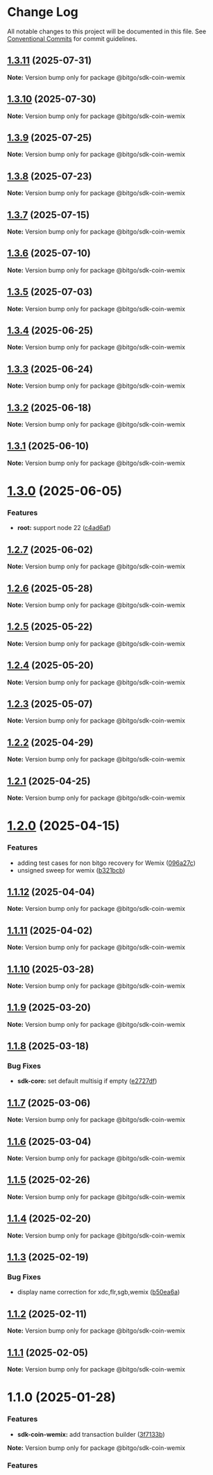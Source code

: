 # Change Log

All notable changes to this project will be documented in this file.
See [Conventional Commits](https://conventionalcommits.org) for commit guidelines.

## [1.3.11](https://github.com/BitGo/BitGoJS/compare/@bitgo/sdk-coin-wemix@1.3.10...@bitgo/sdk-coin-wemix@1.3.11) (2025-07-31)

**Note:** Version bump only for package @bitgo/sdk-coin-wemix

## [1.3.10](https://github.com/BitGo/BitGoJS/compare/@bitgo/sdk-coin-wemix@1.3.9...@bitgo/sdk-coin-wemix@1.3.10) (2025-07-30)

**Note:** Version bump only for package @bitgo/sdk-coin-wemix

## [1.3.9](https://github.com/BitGo/BitGoJS/compare/@bitgo/sdk-coin-wemix@1.3.7...@bitgo/sdk-coin-wemix@1.3.9) (2025-07-25)

**Note:** Version bump only for package @bitgo/sdk-coin-wemix

## [1.3.8](https://github.com/BitGo/BitGoJS/compare/@bitgo/sdk-coin-wemix@1.3.7...@bitgo/sdk-coin-wemix@1.3.8) (2025-07-23)

**Note:** Version bump only for package @bitgo/sdk-coin-wemix

## [1.3.7](https://github.com/BitGo/BitGoJS/compare/@bitgo/sdk-coin-wemix@1.3.6...@bitgo/sdk-coin-wemix@1.3.7) (2025-07-15)

**Note:** Version bump only for package @bitgo/sdk-coin-wemix

## [1.3.6](https://github.com/BitGo/BitGoJS/compare/@bitgo/sdk-coin-wemix@1.3.5...@bitgo/sdk-coin-wemix@1.3.6) (2025-07-10)

**Note:** Version bump only for package @bitgo/sdk-coin-wemix

## [1.3.5](https://github.com/BitGo/BitGoJS/compare/@bitgo/sdk-coin-wemix@1.3.4...@bitgo/sdk-coin-wemix@1.3.5) (2025-07-03)

**Note:** Version bump only for package @bitgo/sdk-coin-wemix

## [1.3.4](https://github.com/BitGo/BitGoJS/compare/@bitgo/sdk-coin-wemix@1.3.3...@bitgo/sdk-coin-wemix@1.3.4) (2025-06-25)

**Note:** Version bump only for package @bitgo/sdk-coin-wemix

## [1.3.3](https://github.com/BitGo/BitGoJS/compare/@bitgo/sdk-coin-wemix@1.3.2...@bitgo/sdk-coin-wemix@1.3.3) (2025-06-24)

**Note:** Version bump only for package @bitgo/sdk-coin-wemix

## [1.3.2](https://github.com/BitGo/BitGoJS/compare/@bitgo/sdk-coin-wemix@1.3.1...@bitgo/sdk-coin-wemix@1.3.2) (2025-06-18)

**Note:** Version bump only for package @bitgo/sdk-coin-wemix

## [1.3.1](https://github.com/BitGo/BitGoJS/compare/@bitgo/sdk-coin-wemix@1.3.0...@bitgo/sdk-coin-wemix@1.3.1) (2025-06-10)

**Note:** Version bump only for package @bitgo/sdk-coin-wemix

# [1.3.0](https://github.com/BitGo/BitGoJS/compare/@bitgo/sdk-coin-wemix@1.2.7...@bitgo/sdk-coin-wemix@1.3.0) (2025-06-05)

### Features

- **root:** support node 22 ([c4ad6af](https://github.com/BitGo/BitGoJS/commit/c4ad6af2e8896221417c303f0f6b84652b493216))

## [1.2.7](https://github.com/BitGo/BitGoJS/compare/@bitgo/sdk-coin-wemix@1.2.6...@bitgo/sdk-coin-wemix@1.2.7) (2025-06-02)

**Note:** Version bump only for package @bitgo/sdk-coin-wemix

## [1.2.6](https://github.com/BitGo/BitGoJS/compare/@bitgo/sdk-coin-wemix@1.2.5...@bitgo/sdk-coin-wemix@1.2.6) (2025-05-28)

**Note:** Version bump only for package @bitgo/sdk-coin-wemix

## [1.2.5](https://github.com/BitGo/BitGoJS/compare/@bitgo/sdk-coin-wemix@1.2.4...@bitgo/sdk-coin-wemix@1.2.5) (2025-05-22)

**Note:** Version bump only for package @bitgo/sdk-coin-wemix

## [1.2.4](https://github.com/BitGo/BitGoJS/compare/@bitgo/sdk-coin-wemix@1.2.3...@bitgo/sdk-coin-wemix@1.2.4) (2025-05-20)

**Note:** Version bump only for package @bitgo/sdk-coin-wemix

## [1.2.3](https://github.com/BitGo/BitGoJS/compare/@bitgo/sdk-coin-wemix@1.2.2...@bitgo/sdk-coin-wemix@1.2.3) (2025-05-07)

**Note:** Version bump only for package @bitgo/sdk-coin-wemix

## [1.2.2](https://github.com/BitGo/BitGoJS/compare/@bitgo/sdk-coin-wemix@1.2.1...@bitgo/sdk-coin-wemix@1.2.2) (2025-04-29)

**Note:** Version bump only for package @bitgo/sdk-coin-wemix

## [1.2.1](https://github.com/BitGo/BitGoJS/compare/@bitgo/sdk-coin-wemix@1.2.0...@bitgo/sdk-coin-wemix@1.2.1) (2025-04-25)

**Note:** Version bump only for package @bitgo/sdk-coin-wemix

# [1.2.0](https://github.com/BitGo/BitGoJS/compare/@bitgo/sdk-coin-wemix@1.1.12...@bitgo/sdk-coin-wemix@1.2.0) (2025-04-15)

### Features

- adding test cases for non bitgo recovery for Wemix ([096a27c](https://github.com/BitGo/BitGoJS/commit/096a27c3a1f7e1ecb44ab38b5a8efc4d7e0b9016))
- unsigned sweep for wemix ([b321bcb](https://github.com/BitGo/BitGoJS/commit/b321bcba91eefde2806a7cda402d56546dbb7270))

## [1.1.12](https://github.com/BitGo/BitGoJS/compare/@bitgo/sdk-coin-wemix@1.1.11...@bitgo/sdk-coin-wemix@1.1.12) (2025-04-04)

**Note:** Version bump only for package @bitgo/sdk-coin-wemix

## [1.1.11](https://github.com/BitGo/BitGoJS/compare/@bitgo/sdk-coin-wemix@1.1.10...@bitgo/sdk-coin-wemix@1.1.11) (2025-04-02)

**Note:** Version bump only for package @bitgo/sdk-coin-wemix

## [1.1.10](https://github.com/BitGo/BitGoJS/compare/@bitgo/sdk-coin-wemix@1.1.9...@bitgo/sdk-coin-wemix@1.1.10) (2025-03-28)

**Note:** Version bump only for package @bitgo/sdk-coin-wemix

## [1.1.9](https://github.com/BitGo/BitGoJS/compare/@bitgo/sdk-coin-wemix@1.1.8...@bitgo/sdk-coin-wemix@1.1.9) (2025-03-20)

**Note:** Version bump only for package @bitgo/sdk-coin-wemix

## [1.1.8](https://github.com/BitGo/BitGoJS/compare/@bitgo/sdk-coin-wemix@1.1.7...@bitgo/sdk-coin-wemix@1.1.8) (2025-03-18)

### Bug Fixes

- **sdk-core:** set default multisig if empty ([e2727df](https://github.com/BitGo/BitGoJS/commit/e2727dfc89dd314a607b737e761e5eff824606af))

## [1.1.7](https://github.com/BitGo/BitGoJS/compare/@bitgo/sdk-coin-wemix@1.1.6...@bitgo/sdk-coin-wemix@1.1.7) (2025-03-06)

**Note:** Version bump only for package @bitgo/sdk-coin-wemix

## [1.1.6](https://github.com/BitGo/BitGoJS/compare/@bitgo/sdk-coin-wemix@1.1.3...@bitgo/sdk-coin-wemix@1.1.6) (2025-03-04)

**Note:** Version bump only for package @bitgo/sdk-coin-wemix

## [1.1.5](https://github.com/BitGo/BitGoJS/compare/@bitgo/sdk-coin-wemix@1.1.3...@bitgo/sdk-coin-wemix@1.1.5) (2025-02-26)

**Note:** Version bump only for package @bitgo/sdk-coin-wemix

## [1.1.4](https://github.com/BitGo/BitGoJS/compare/@bitgo/sdk-coin-wemix@1.1.3...@bitgo/sdk-coin-wemix@1.1.4) (2025-02-20)

**Note:** Version bump only for package @bitgo/sdk-coin-wemix

## [1.1.3](https://github.com/BitGo/BitGoJS/compare/@bitgo/sdk-coin-wemix@1.1.2...@bitgo/sdk-coin-wemix@1.1.3) (2025-02-19)

### Bug Fixes

- display name correction for xdc,flr,sgb,wemix ([b50ea6a](https://github.com/BitGo/BitGoJS/commit/b50ea6ad6723e755ac8e5c61380ffe5735d74a4b))

## [1.1.2](https://github.com/BitGo/BitGoJS/compare/@bitgo/sdk-coin-wemix@1.1.1...@bitgo/sdk-coin-wemix@1.1.2) (2025-02-11)

**Note:** Version bump only for package @bitgo/sdk-coin-wemix

## [1.1.1](https://github.com/BitGo/BitGoJS/compare/@bitgo/sdk-coin-wemix@1.1.0...@bitgo/sdk-coin-wemix@1.1.1) (2025-02-05)

**Note:** Version bump only for package @bitgo/sdk-coin-wemix

# 1.1.0 (2025-01-28)

### Features

- **sdk-coin-wemix:** add transaction builder ([3f7133b](https://github.com/BitGo/BitGoJS/commit/3f7133b54dc09456031270aed90cf824e65cc134))

**Note:** Version bump only for package @bitgo/sdk-coin-wemix

### Features
